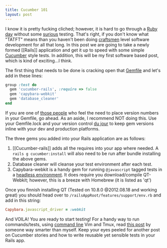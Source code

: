 ```yaml
---
title: Cucumber 101
layout: post
---
```


I know it is pretty fucking cliched; however, it is hard to go through a
[Ruby day][1] without some [surious][2] testing. That's right, if you
don't know what "TATFT" means than you haven't been doing [craftsmen][3]
level software development for all that long. In this post we are going
to take a newly formed [[Rails]] application and get it up to speed with
some simple [Cucumber][4] style tests. In addition, this will be my
first software based post, which is kind of exciting...I think.

The first thing that needs to be done is cracking open that [Gemfile][5]
and let's add in these lines:

```ruby
group :test do
  gem 'cucumber-rails', :require => false
  gem 'capybara-webkit'
  gem 'database_cleaner'
end
```

If you are one of [those people][6] who feel the need to place version
numbers in your Gemfile, go ahead. As an aside, I recommend NOT doing
this. Use your Gemfile.lock and your version control [du jour][7] to
keep gem versions inline with your dev and production platforms.

The three gems you added into your Rails application are as follows:

1. [[Cucumber-rails]] adds all the requires into your app where needed. A
   `rails g cucumber:install` will also need to be run after bundle
   installing the above gems.
1. Database cleaner will cleanse your test environment after each test.
1. Capybara-webkit is a handy gem for running `@javascript` tagged tests
   in a [headless environment][8]. It does require you download/compile
   QT-Webkit; however, this is a breeze with Homebrew (it is listed as
   'qt')

Once you finnish installing QT (Tested on 10.8.0 @2012.08.18 and working
great) you should head over to `/railsAppRoot/features/support/env.rb` and add in this
string:

```ruby
Capybara.javascript_driver = :webkit
```

And VOILA! You are ready to start testing! For a handy way to run
commands/tests, using [command line][9] Vim and Tmux, read [this post][10]
by someone way smarter than myself. Keep your eyes peeled for another
post on Cucumber stories and how to write reusable yet sensible tests in
your Rails app.

[1]: http://www.rubythreads.com/products/tatft
[2]: http://cageme.herokuapp.com/random
[3]: https://en.wikipedia.org/wiki/Software_craftsmanship
[4]: http://cukes.info/
[5]: http://www.the-joke-box.com/pictures/tomahawk-utility-belt.jpg
[6]: http://imgur.com/FHWMO
[7]: https://devcenter.heroku.com/articles/bundler
[8]: http://images3.makefive.com/images/entertainment/books/top-5-harry-potter-characters/nearly-headless-nick-7.jpg
[9]: http://henican.com/wp-content/uploads/2011/10/scared-baby.jpg
[10]: http://henrik.nyh.se/2012/07/tests-on-demand-using-vimux-and-turbux-with-spork-and-guard/
